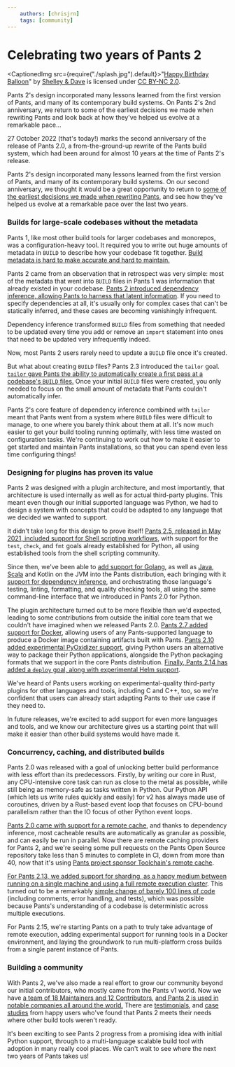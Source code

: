 ```yaml
---
    authors: [chrisjrn]
    tags: [community]
---
```


# Celebrating two years of Pants 2

<CaptionedImg src={require("./splash.jpg").default}>"[Happy Birthday Balloon](https://www.flickr.com/photos/93322500@N00/6077474404)" by [Shelley & Dave](https://www.flickr.com/photos/93322500@N00) is licensed under [CC BY-NC 2.0](https://creativecommons.org/licenses/by-nc/2.0/?ref=openverse).</CaptionedImg>

Pants 2's design incorporated many lessons learned from the first version of Pants, and many of its contemporary build systems. On Pants 2's 2nd anniversary, we return to some of the earliest decisions we made when rewriting Pants and look back at how they've helped us evolve at a remarkable pace…

<!--truncate-->

27 October 2022 (that's today!) marks the second anniversary of the release of Pants 2.0, a from-the-ground-up rewrite of the Pants build system, which had been around for almost 10 years at the time of Pants 2's release.

Pants 2's design incorporated many lessons learned from the first version of Pants, and many of its contemporary build systems. On our second anniversary, we thought it would be a great opportunity to return to [some of the earliest decisions we made when rewriting Pants](./2020-10-27-introducing-pants-v2.md), and see how they've helped us evolve at a remarkable pace over the last two years.

### Builds for large-scale codebases without the metadata

Pants 1, like most other build tools for larger codebases and monorepos, was a configuration-heavy tool. It required you to write out huge amounts of metadata in `BUILD` to describe how your codebase fit together. [Build metadata is hard to make accurate and hard to maintain.](__GHOST_URL__/pants-vs-bazel/)

Pants 2 came from an observation that in retrospect was very simple: most of the metadata that went into `BUILD` files in Pants 1 was information that already existed in your codebase. [Pants 2 introduced dependency inference, allowing Pants to harness that latent information](__GHOST_URL__/why-dependency-inference/). If you need to specify dependencies at all, it's usually only for complex cases that can't be statically inferred, and these cases are becoming vanishingly infrequent.

Dependency inference transformed `BUILD` files from something that needed to be updated every time you add or remove an `import` statement into ones that need to be updated very infrequently indeed.

Now, most Pants 2 users rarely need to update a `BUILD` file once it's created.

But what about creating `BUILD` files? Pants 2.3 introduced the `tailor` goal. [`tailor` gave Pants the ability to automatically create a first pass at a codebase's `BUILD` files.](__GHOST_URL__/tailoring-pants-to-your-codebase/) Once your initial `BUILD` files were created, you only needed to focus on the small amount of metadata that Pants couldn't automatically infer.

Pants 2's core feature of dependency inference combined with `tailor` meant that Pants went from a system where `BUILD` files were difficult to manage, to one where you barely think about them at all. It's now much easier to get your build tooling running optimally, with less time wasted on configuration tasks. We're continuing to work out how to make it easier to get started and maintain Pants installations, so that you can spend even less time configuring things!

### Designing for plugins has proven its value

Pants 2 was designed with a plugin architecture, and most importantly, that architecture is used internally as well as for actual third-party plugins. This meant even though our initial supported language was Python, we had to design a system with concepts that could be adapted to any language that we decided we wanted to support.

It didn't take long for this design to prove itself! [Pants 2.5, released in May 2021, included support for Shell scripting workflows](__GHOST_URL__/introducing-pants-2-5/), with support for the `test`, `check`, and `fmt` goals already established for Python, all using established tools from the shell scripting community.

Since then, we've been able to [add support for Golang](__GHOST_URL__/golang-support-pants-28/), as well as [Java, Scala](__GHOST_URL__/pants-2-9/) and Kotlin on the JVM into the Pants distribution, each bringing with it [support for dependency inference](__GHOST_URL__/automatically-unlocking-concurrent-builds-and-fine-grained-caching-on-the-jvm-with-dependency-inference/), and orchestrating those language's testing, linting, formatting, and quality checking tools, all using the same command-line interface that we introduced in Pants 2.0 for Python.

The plugin architecture turned out to be more flexible than we'd expected, leading to some contributions from outside the initial core team that we couldn't have imagined when we released Pants 2.0. [Pants 2.7 added support for Docker](__GHOST_URL__/docker-support/), allowing users of any Pants-supported language to produce a Docker image containing artifacts built with Pants. [Pants 2.10 added experimental PyOxidizer support](__GHOST_URL__/packaging-python-with-the-pyoxidizer-pants-plugin/), giving Python users an alternative way to package their Python applications, alongside the Python packaging formats that we support in the core Pants distribution. [Finally, Pants 2.14 has added a `deploy` goal, along with experimental Helm support](__GHOST_URL__/pants-2-14/).

We've heard of Pants users working on experimental-quality third-party plugins for other languages and tools, including C and C++, too, so we're confident that users can already start adapting Pants to their use case if they need to.

In future releases, we're excited to add support for even more languages and tools, and we know our architecture gives us a starting point that will make it easier than other build systems would have made it.

### Concurrency, caching, and distributed builds

Pants 2.0 was released with a goal of unlocking better build performance with less effort than its predecessors. Firstly, by writing our core in Rust, any CPU-intensive core task can run as close to the metal as possible, while still being as memory-safe as tasks written in Python. Our Python API (which lets us write rules quickly and easily) for v2 has always made use of coroutines, driven by a Rust-based event loop that focuses on CPU-bound parallelism rather than the IO focus of other Python event loops.

[Pants 2.0 came with support for a remote cache](https://www.pantsbuild.org/docs/remote-caching), and thanks to dependency inference, most cacheable results are automatically as granular as possible, and can easily be run in parallel. Now there are remote caching providers for Pants 2, and we're seeing some pull requests on the Pants Open Source repository take less than 5 minutes to complete in CI, down from more than 40, now that it's using [Pants project sponsor Toolchain's remote cache](https://toolchain.com).

[For Pants 2.13, we added support for sharding, as a happy medium between running on a single machine and using a full remote execution cluster](__GHOST_URL__/introducing-pants-2-13/). This turned out to be a remarkably [simple change of barely 100 lines of code](https://github.com/pantsbuild/pants/pull/15417/files) (including comments, error handling, and tests), which was possible because Pants's understanding of a codebase is deterministic across multiple executions.

For Pants 2.15, we're starting Pants on a path to truly take advantage of remote execution, adding experimental support for running tools in a Docker environment, and laying the groundwork to run multi-platform cross builds from a single parent instance of Pants.

### Building a community

With Pants 2, we've also made a real effort to grow our community beyond our initial contributors, who mostly came from the Pants v1 world. Now we have [a team of 18 Maintainers and 12 Contributors](https://www.pantsbuild.org/docs/team), [and Pants 2 is used in notable companies all around the world.](https://www.pantsbuild.org/page/who-uses-pants) There are [testimonials](https://www.pantsbuild.org/docs/testimonials), and [case studies](https://www.pantsbuild.org/docs/media#posts--articles) from happy users who've found that Pants 2 meets their needs where other build tools weren't ready.

It's been exciting to see Pants 2 progress from a promising idea with initial Python support, through to a multi-language scalable build tool with adoption in many really cool places. We can't wait to see where the next two years of Pants takes us!
